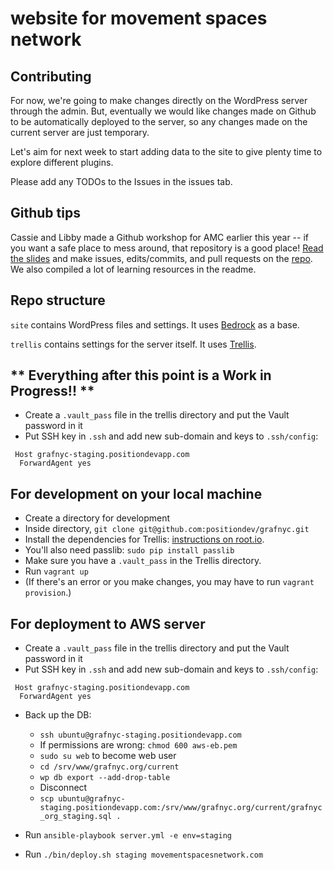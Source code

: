# website for movement spaces network

## Contributing

For now, we're going to make changes directly on the WordPress server through the admin. But, eventually we would like changes made on Github to be automatically deployed to the server, so any changes made on the current server are just temporary.

Let's aim for next week to start adding data to the site to give plenty time to explore different plugins.

Please add any TODOs to the Issues in the issues tab.

## Github tips

Cassie and Libby made a Github workshop for AMC earlier this year -- if you want a safe place to mess around, that repository is a good place!  [Read the slides](https://slides.com/emhoracek/collaboration-with-github-and-git) and make issues, edits/commits, and pull requests on the [repo](https://github.com/amc-workshop/amc-workshop.github.io). We also compiled a lot of learning resources in the readme.

## Repo structure

`site` contains WordPress files and settings. It uses [Bedrock](https://roots.io/bedrock/) as a base.

`trellis` contains settings for the server itself. It uses [Trellis](https://roots.io/trellis/).

## ** Everything after this point is a Work in Progress!! **

 * Create a `.vault_pass` file in the trellis directory and put the Vault password in it
 * Put SSH key in `.ssh` and add new sub-domain and keys to `.ssh/config`:
```
 Host grafnyc-staging.positiondevapp.com
  ForwardAgent yes
```

## For development on your local machine

 * Create a directory for development
 * Inside directory, `git clone git@github.com:positiondev/grafnyc.git`
 * Install the dependencies for Trellis: [instructions on root.io](https://roots.io/trellis/docs/installing-trellis/).
 * You'll also need passlib: `sudo pip install passlib`
 * Make sure you have a `.vault_pass` in the Trellis directory.
 * Run `vagrant up`
 * (If there's an error or you make changes, you may have to run `vagrant provision`.)

## For deployment to AWS server

 * Create a `.vault_pass` file in the trellis directory and put the Vault password in it
 * Put SSH key in `.ssh` and add new sub-domain and keys to `.ssh/config`:
```
 Host grafnyc-staging.positiondevapp.com
  ForwardAgent yes
```

* Back up the DB:
  * `ssh ubuntu@grafnyc-staging.positiondevapp.com`
  * If permissions are wrong: `chmod 600 aws-eb.pem`
  * `sudo su web` to become web user
  * `cd /srv/www/grafnyc.org/current`
  * `wp db export --add-drop-table`
  * Disconnect
  * `scp ubuntu@grafnyc-staging.positiondevapp.com:/srv/www/grafnyc.org/current/grafnyc_org_staging.sql .` 
   


 * Run `ansible-playbook server.yml -e env=staging`
 * Run `./bin/deploy.sh staging movementspacesnetwork.com`
